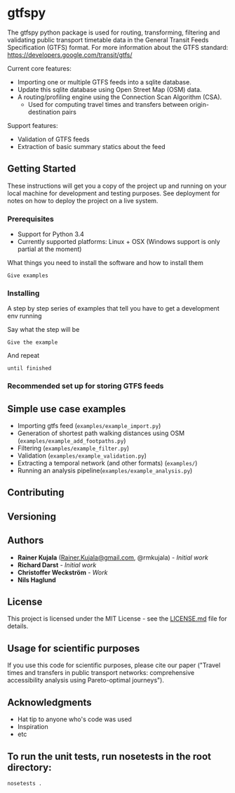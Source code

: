 # gtfspy

The gtfspy python package is used for routing, transforming, filtering and validating public transport timetable data in the General Transit Feeds Specification (GTFS) format.
For more information about the GTFS standard: https://developers.google.com/transit/gtfs/

Current core features:
* Importing one or multiple GTFS feeds into a sqlite database.
* Update this sqlite database using Open Street Map (OSM) data.
* A routing/profiling engine using the Connection Scan Algorithm (CSA).
    - Used for computing travel times and transfers between origin-destination pairs

Support features:
* Validation of GTFS feeds
* Extraction of basic summary statics about the feed

## Getting Started
These instructions will get you a copy of the project up and running on your local machine for development and testing purposes. See deployment for notes on how to deploy the project on a live system.

### Prerequisites
* Support for Python 3.4
* Currently supported platforms: Linux + OSX (Windows support is only partial at the moment)

What things you need to install the software and how to install them

```
Give examples
```

### Installing

A step by step series of examples that tell you have to get a development env running

Say what the step will be

```
Give the example
```

And repeat

```
until finished
```


### Recommended set up for storing GTFS feeds

## Simple use case examples
- Importing gtfs feed (`examples/example_import.py`)
- Generation of shortest path walking distances using OSM  (`examples/example_add_footpaths.py`)
- Filtering (`examples/example_filter.py`)
- Validation (`examples/example_validation.py`)
- Extracting a temporal network (and other formats) (`examples/`)
- Running an analysis pipeline(`examples/example_analysis.py`)

## Contributing

## Versioning

## Authors

* **Rainer Kujala** (Rainer.Kujala@gmail.com, @rmkujala) - *Initial work*
* **Richard Darst** - *Initial work*
* **Christoffer Weckström** - *Work*
* **Nils Haglund**

## License

This project is licensed under the MIT License - see the [LICENSE.md](LICENSE.md) file for details.

## Usage for scientific purposes
If you use this code for scientific purposes, please cite our paper ("Travel times and transfers in public transport networks: comprehensive accessibility analysis using Pareto-optimal journeys").

## Acknowledgments

* Hat tip to anyone who's code was used
* Inspiration
* etc

## To run the unit tests, run nosetests in the root directory:
```
nosetests .
```


